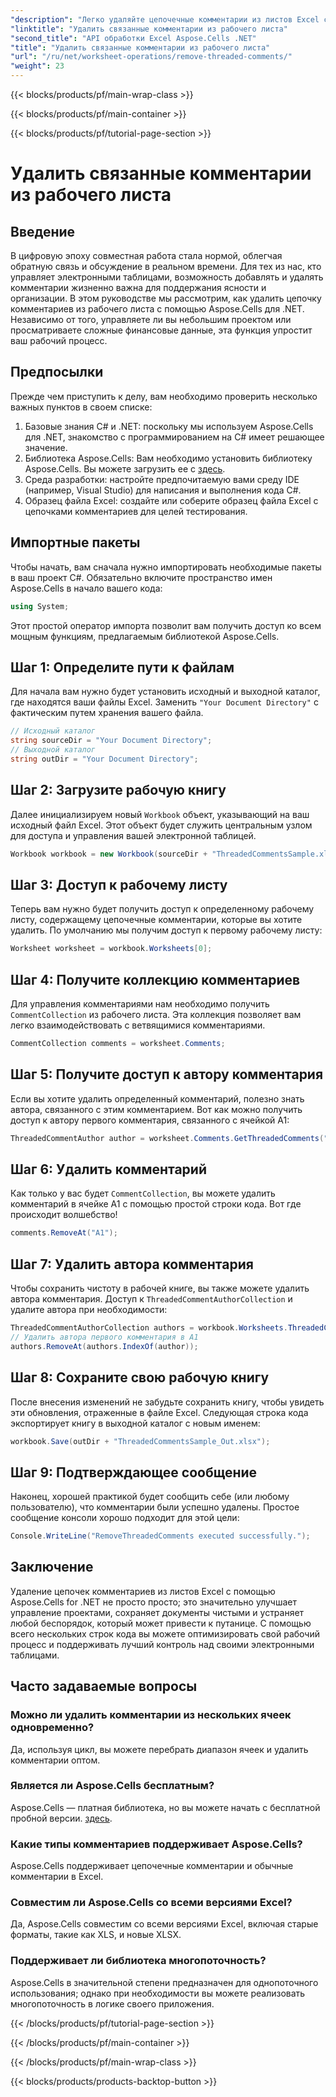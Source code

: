 ```yaml
---
"description": "Легко удаляйте цепочечные комментарии из листов Excel с помощью Aspose.Cells для .NET с помощью этого пошагового руководства. Упростите управление Excel."
"linktitle": "Удалить связанные комментарии из рабочего листа"
"second_title": "API обработки Excel Aspose.Cells .NET"
"title": "Удалить связанные комментарии из рабочего листа"
"url": "/ru/net/worksheet-operations/remove-threaded-comments/"
"weight": 23
---
```


{{< blocks/products/pf/main-wrap-class >}}

{{< blocks/products/pf/main-container >}}

{{< blocks/products/pf/tutorial-page-section >}}

# Удалить связанные комментарии из рабочего листа

## Введение
В цифровую эпоху совместная работа стала нормой, облегчая обратную связь и обсуждение в реальном времени. Для тех из нас, кто управляет электронными таблицами, возможность добавлять и удалять комментарии жизненно важна для поддержания ясности и организации. В этом руководстве мы рассмотрим, как удалить цепочку комментариев из рабочего листа с помощью Aspose.Cells для .NET. Независимо от того, управляете ли вы небольшим проектом или просматриваете сложные финансовые данные, эта функция упростит ваш рабочий процесс.
## Предпосылки
Прежде чем приступить к делу, вам необходимо проверить несколько важных пунктов в своем списке:
1. Базовые знания C# и .NET: поскольку мы используем Aspose.Cells для .NET, знакомство с программированием на C# имеет решающее значение.
2. Библиотека Aspose.Cells: Вам необходимо установить библиотеку Aspose.Cells. Вы можете загрузить ее с [здесь](https://releases.aspose.com/cells/net/).
3. Среда разработки: настройте предпочитаемую вами среду IDE (например, Visual Studio) для написания и выполнения кода C#.
4. Образец файла Excel: создайте или соберите образец файла Excel с цепочками комментариев для целей тестирования.
## Импортные пакеты
Чтобы начать, вам сначала нужно импортировать необходимые пакеты в ваш проект C#. Обязательно включите пространство имен Aspose.Cells в начало вашего кода:
```csharp
using System;
```
Этот простой оператор импорта позволит вам получить доступ ко всем мощным функциям, предлагаемым библиотекой Aspose.Cells.
## Шаг 1: Определите пути к файлам
Для начала вам нужно будет установить исходный и выходной каталог, где находятся ваши файлы Excel. Заменить `"Your Document Directory"` с фактическим путем хранения вашего файла.
```csharp
// Исходный каталог
string sourceDir = "Your Document Directory";
// Выходной каталог
string outDir = "Your Document Directory";
```
## Шаг 2: Загрузите рабочую книгу
Далее инициализируем новый `Workbook` объект, указывающий на ваш исходный файл Excel. Этот объект будет служить центральным узлом для доступа и управления вашей электронной таблицей.
```csharp
Workbook workbook = new Workbook(sourceDir + "ThreadedCommentsSample.xlsx");
```
## Шаг 3: Доступ к рабочему листу
Теперь вам нужно будет получить доступ к определенному рабочему листу, содержащему цепочечные комментарии, которые вы хотите удалить. По умолчанию мы получим доступ к первому рабочему листу:
```csharp
Worksheet worksheet = workbook.Worksheets[0];
```
## Шаг 4: Получите коллекцию комментариев
Для управления комментариями нам необходимо получить `CommentCollection` из рабочего листа. Эта коллекция позволяет вам легко взаимодействовать с ветвящимися комментариями.
```csharp
CommentCollection comments = worksheet.Comments;
```
## Шаг 5: Получите доступ к автору комментария
Если вы хотите удалить определенный комментарий, полезно знать автора, связанного с этим комментарием. Вот как можно получить доступ к автору первого комментария, связанного с ячейкой A1:
```csharp
ThreadedCommentAuthor author = worksheet.Comments.GetThreadedComments("A1")[0].Author;
```
## Шаг 6: Удалить комментарий
Как только у вас будет `CommentCollection`, вы можете удалить комментарий в ячейке A1 с помощью простой строки кода. Вот где происходит волшебство!
```csharp
comments.RemoveAt("A1");
```
## Шаг 7: Удалить автора комментария
Чтобы сохранить чистоту в рабочей книге, вы также можете удалить автора комментария. Доступ к `ThreadedCommentAuthorCollection` и удалите автора при необходимости:
```csharp
ThreadedCommentAuthorCollection authors = workbook.Worksheets.ThreadedCommentAuthors;
// Удалить автора первого комментария в A1
authors.RemoveAt(authors.IndexOf(author));
```
## Шаг 8: Сохраните свою рабочую книгу
После внесения изменений не забудьте сохранить книгу, чтобы увидеть эти обновления, отраженные в файле Excel. Следующая строка кода экспортирует книгу в выходной каталог с новым именем:
```csharp
workbook.Save(outDir + "ThreadedCommentsSample_Out.xlsx");
```
## Шаг 9: Подтверждающее сообщение
Наконец, хорошей практикой будет сообщить себе (или любому пользователю), что комментарии были успешно удалены. Простое сообщение консоли хорошо подходит для этой цели:
```csharp
Console.WriteLine("RemoveThreadedComments executed successfully.");
```
## Заключение
Удаление цепочек комментариев из листов Excel с помощью Aspose.Cells for .NET не просто просто; это значительно улучшает управление проектами, сохраняет документы чистыми и устраняет любой беспорядок, который может привести к путанице. С помощью всего нескольких строк кода вы можете оптимизировать свой рабочий процесс и поддерживать лучший контроль над своими электронными таблицами.
## Часто задаваемые вопросы
### Можно ли удалить комментарии из нескольких ячеек одновременно?
Да, используя цикл, вы можете перебрать диапазон ячеек и удалить комментарии оптом.
### Является ли Aspose.Cells бесплатным?
Aspose.Cells — платная библиотека, но вы можете начать с бесплатной пробной версии. [здесь](https://releases.aspose.com/).
### Какие типы комментариев поддерживает Aspose.Cells?
Aspose.Cells поддерживает цепочечные комментарии и обычные комментарии в Excel.
### Совместим ли Aspose.Cells со всеми версиями Excel?
Да, Aspose.Cells совместим со всеми версиями Excel, включая старые форматы, такие как XLS, и новые XLSX.
### Поддерживает ли библиотека многопоточность?
Aspose.Cells в значительной степени предназначен для однопоточного использования; однако при необходимости вы можете реализовать многопоточность в логике своего приложения.


{{< /blocks/products/pf/tutorial-page-section >}}

{{< /blocks/products/pf/main-container >}}

{{< /blocks/products/pf/main-wrap-class >}}

{{< blocks/products/products-backtop-button >}}